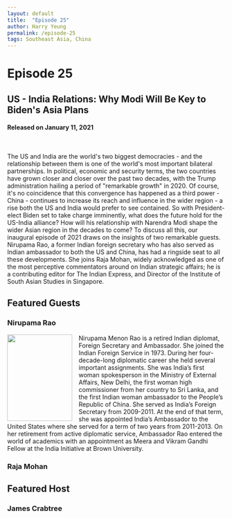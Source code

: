 ```yaml
---
layout: default
title:  "Episode 25"
author: Harry Yeung
permalink: /episode-25
tags: Southeast Asia, China
---
```


<head>
  <meta name="twitter:card" content="summary" />
  <meta name="twitter:site" content="@AsiaMattersPod" />
  <meta name="twitter:title" content="Episode 25 | US-India Relations: Why Modi Will Be Key to Biden's Asia Plans" />
  <meta name="twitter:description" content="The US and India are the world's two biggest democracies - and the relationship between them is one  of the world's most important bilateral partnerships. In political, economic and security terms, the two countries have grown closer and closer over the past two decades, with the Trump administration hailing a period of" />
  <meta name="twitter:image" content="https://user-images.githubusercontent.com/67763587/97117453-1b73b880-16c1-11eb-8dfb-30e8781bf66c.png" />
</head>

# Episode 25
## US - India Relations: Why Modi Will Be Key to Biden's Asia Plans
#### Released on January 11, 2021

<div id="buzzsprout-player-7209880"></div>
<script src="https://www.buzzsprout.com/699187/7209880-us-india-relations-why-modi-will-be-key-to-biden-s-asia-plans.js?container_id=buzzsprout-player-7209880&player=small" type="text/javascript" charset="utf-8"></script>
<br>

The US and India are the world's two biggest democracies - and the relationship between them is one  of the world's most important bilateral partnerships. In political, economic and security terms, the two countries have grown closer and closer over the past two decades, with the Trump administration hailing a period of "remarkable growth" in 2020. Of course, it's no coincidence that this convergence has happened as a third power - China - continues to increase its reach and influence in the wider region - a rise both the US and India would prefer to see contained. So with President-elect Biden set to take charge imminently, what does the future hold for the US-India alliance? How will his relationship with Narendra Modi shape the wider Asian region in the decades to come? To discuss all this, our inaugural episode of 2021 draws on the insights of two remarkable guests. Nirupama Rao, a former Indian foreign secretary who has also served as Indian ambassador to both the US and China, has had a ringside seat to all these developments. She joins Raja Mohan, widely acknowledged as one of the most perceptive commentators around on Indian strategic affairs; he is a contributing editor for The Indian Express, and Director of the Institute of South Asian Studies in Singapore.

## Featured Guests

### Nirupama Rao

<img src="https://user-images.githubusercontent.com/67763587/104214890-e7b94c80-53ec-11eb-916f-97e7e3177377.png"
  style="width:150px;height:200px;margin-right:15px;"
  align="left" />
  <p>Nirupama Menon Rao is a retired Indian diplomat, Foreign Secretary and Ambassador. She  joined the Indian Foreign Service in 1973. During her four-decade-long diplomatic career she held several important assignments. She was India’s first woman spokesperson in the Ministry of External Affairs, New Delhi, the first woman high commissioner from her country to Sri Lanka, and the first Indian woman ambassador to the People’s Republic of China. She served as India’s Foreign Secretary from 2009-2011. At the end of that term, she was appointed India’s Ambassador to the United States where she served for a term of two years from 2011-2013. On her retirement from active diplomatic service, Ambassador Rao entered the world of academics with an appointment as Meera and Vikram Gandhi Fellow at the India Initiative at Brown University.</p>



### Raja Mohan

## Featured Host

### James Crabtree
